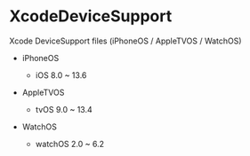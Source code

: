 # XcodeDeviceSupport
Xcode DeviceSupport files (iPhoneOS / AppleTVOS / WatchOS)

* iPhoneOS
  * iOS 8.0 ~ 13.6

* AppleTVOS
  * tvOS 9.0 ~ 13.4

* WatchOS
  * watchOS 2.0 ~ 6.2
